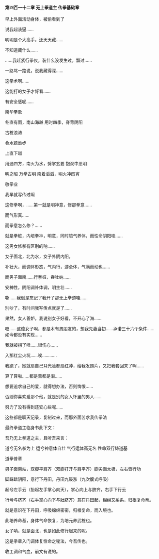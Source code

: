 #### 第四百一十二章 无上拳道主 传拳基础章

早上外面活动身体，被偷看到了

说我超装逼……

明明是个大高手，还天天藏……

不知道藏什么……

……我赶紧行拳仪，装什么没发生过，飘过……

一路骂一路说，说我藏得深……

这拳术啊……

这能打的女子才好看……

有安全感呢……


南华拳歌

冬直有雨，南山海越
用时四季，脊背阴阳

古桩浪涛

叠水蕴诡步

上直下越

用通四方，南火为水，劈掌玄要
抱观中思明

明之昭
万拳古明
南着滔滔，明火冲四宵

敬拳业

我早就写传过啊

这修拳啊，……第一就是明神意，修那拳意……

而气形真……

而拳意怎么修？……

就是拳桩，内培拳神，明意，同时陪气养体，而性命阴阳哇……

这男女修拳有区别的呐……

女子面北，北为水，女子外阴内阳，

补壮大，而调体形态，气内行，游全体，气满而动也……

而男子面南……行拳桩，吞吐纳……

安神性，阴阳调补体调，明生壮……

嘶……我倒是忘记了我开了那无上拳道哇……

别吵了，有时间我写传点就是了……

果然，女人善妒，我说别女子好看，不开心了海……

嗯……这傻女子啊，都是木有男朋友的，想我先妻当初……承诺三十六个条件……如今都没有实现……

我就被拐了哇……很伤心……


入那红尘火坑……唉…………


我跑了，她就扇自己耳光脸都扇红肿，给我发照片，又把我套回来了啊……

算了算啦……都是苦都是泪……

想要追求自己的爱，就得想办法，否则悔恨……

否则你喜欢爱那个他，就是别的女人怀里的男人……

努力了没有得到还安心些呢……


这些都是聊天记录，复制过来，而那外面苦求我传拳法

最终拳道主临身书此下文：

吾乃无上拳道之主，且听吾来言：

道兮无名拳为上
运兮神意体自壮
气行运体高无名
性命双行铸道基

道拳普章

男子面南站，双脚平肩齐（双脚打开与肩平齐）脚尖画太极，左右皆行功

脚踩踏阴阳，意行下丹田，丹田九鼓涨（九次腹式呼吸）

起兮左手云（抬起左手掌心向天），掌心向上与脐齐，右手下行云

行兮与脐齐（右手掌心向下与肚脐齐）意在丹田起，绵绵又系系，归根复命蒂。

就是意识在下丹田，呼吸绵绵密密，归根复命，而入境也。

此培养命基，身体气命恢复，为培元养武桩也。

女子呐，就是面北，也是如此修行起来的呢。


这是拳章入门调体复性命之秘法，今吾传也。

收工调和气血，前文有说的。

